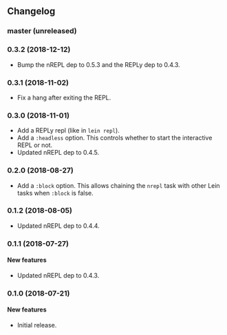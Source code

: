 ## Changelog

### master (unreleased)

### 0.3.2 (2018-12-12)

* Bump the nREPL dep to 0.5.3 and the REPLy dep to 0.4.3.

### 0.3.1 (2018-11-02)

* Fix a hang after exiting the REPL.

### 0.3.0 (2018-11-01)

* Add a REPLy repl (like in `lein repl`).
* Add a `:headless` option. This controls whether to start the
interactive REPL or not.
* Updated nREPL dep to 0.4.5.

### 0.2.0 (2018-08-27)

* Add a `:block` option. This allows chaining the
`nrepl` task with other Lein tasks when `:block` is false.

### 0.1.2 (2018-08-05)

* Updated nREPL dep to 0.4.4.

### 0.1.1 (2018-07-27)

#### New features

* Updated nREPL dep to 0.4.3.

### 0.1.0 (2018-07-21)

#### New features

* Initial release.
